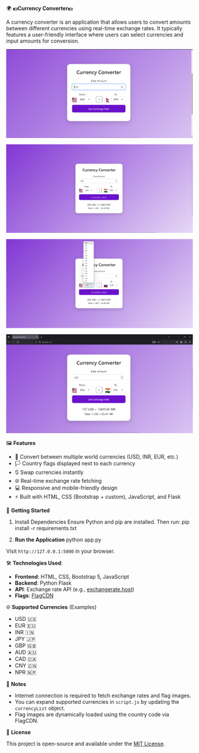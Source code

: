 🌍 **💵Currency Converter💵**

A currency converter is an application that allows users to convert amounts between different currencies using real-time exchange rates. It typically features a user-friendly interface where users can select currencies and input amounts for conversion.

![Screenshot](images/1.png)

![Screenshot](images/2.png)

![Screenshot](images/3.png)

![Screenshot](images/4.png)

 🖼️ **Features**
- 💱 Convert between multiple world currencies (USD, INR, EUR, etc.)
- 🏳️ Country flags displayed next to each currency
- 🔃 Swap currencies instantly
- 🌐 Real-time exchange rate fetching
- 💻 Responsive and mobile-friendly design
- ⚡ Built with HTML, CSS (Bootstrap + custom), JavaScript, and Flask


🚀 **Getting Started**
1. Install Dependencies
Ensure Python and pip are installed. Then run:
pip install -r requirements.txt

2. **Run the Application**
python app.py

Visit `http://127.0.0.1:5000` in your browser.

🛠 **Technologies Used**:
- **Frontend**: HTML, CSS, Bootstrap 5, JavaScript
- **Backend**: Python Flask
- **API**: Exchange rate API (e.g., [exchangerate.host](https://exchangerate.host))
- **Flags**: [FlagCDN](https://flagcdn.com)



🌐 **Supported Currencies** (Examples)
- USD 🇺🇸
- EUR 🇪🇺
- INR 🇮🇳
- JPY 🇯🇵
- GBP 🇬🇧
- AUD 🇦🇺
- CAD 🇨🇦
- CNY 🇨🇳
- NPR 🇳🇵


📌 **Notes**
- Internet connection is required to fetch exchange rates and flag images.
- You can expand supported currencies in `script.js` by updating the `currencyList` object.
- Flag images are dynamically loaded using the country code via FlagCDN.

📄 **License**
 
 This project is open-source and available under the [MIT License](LICENSE).
